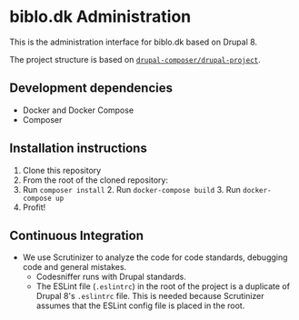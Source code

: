 # biblo.dk Administration

This is the administration interface for biblo.dk based on Drupal 8.

The project structure is based on [`drupal-composer/drupal-project`](https://github.com/drupal-composer/drupal-project).

## Development dependencies

* Docker and Docker Compose
* Composer

## Installation instructions

1. Clone this repository
2. From the root of the cloned repository:
  1. Run `composer install`
	2. Run `docker-compose build`
	3. Run `docker-compose up`
3. Profit!

## Continuous Integration
* We use Scrutinizer to analyze the code for code standards, debugging code and general mistakes.
  * Codesniffer runs with Drupal standards.
  * The ESLint file (`.eslintrc`) in the root of the project is a duplicate of Drupal 8's `.eslintrc` file. This is needed because Scrutinizer assumes that the ESLint config file is placed in the root.
